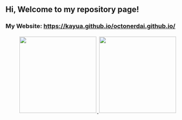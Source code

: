 ## Hi, Welcome to my repository page!
### My Website: https://kayua.github.io/octonerdai.github.io/
<p align="center">
  <a href="https://github.com/kayua">
    <img height="210em" style="padding: 2px;" src="https://github-readme-stats.vercel.app/api?username=PÇ&show_icons=true&theme=default&include_all_commits=true&count_private=true&token=YOUR_GITHUB_TOKEN"/>
    <img height="210em" style="padding: 2px;" src="https://github-readme-stats.vercel.app/api/top-langs/?username=kayua&layout=compact&langs_count=10&theme=default&token=YOUR_GITHUB_TOKEN"/>
  </a>
</p>
